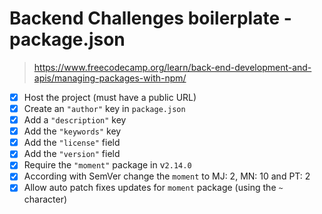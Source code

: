 # Backend Challenges boilerplate - package.json

> https://www.freecodecamp.org/learn/back-end-development-and-apis/managing-packages-with-npm/

- [X] Host the project (must have a public URL)
- [X] Create an `"author"` key in `package.json`
- [X] Add a `"description"` key
- [X] Add the `"keywords"` key
- [X] Add the `"license"` field
- [X] Add the `"version"` field
- [X] Require the `"moment"` package in v`2.14.0`
- [X] According with SemVer change the `moment` to MJ: 2, MN: 10 and PT: 2
- [X] Allow auto patch fixes updates for `moment` package (using the `~` character)
